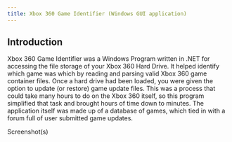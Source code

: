 ```yaml
---
title: Xbox 360 Game Identifier (Windows GUI application)
---
```


## Introduction
Xbox 360 Game Identifier was a Windows Program written in .NET for accessing the file storage of your Xbox 360 Hard Drive. It helped identify which game was which by reading and parsing valid Xbox 360 game container files. Once a hard drive had been loaded, you were given the option to update (or restore) game update files. This was a process that could take many hours to do on the Xbox 360 itself, so this program simplified that task and brought hours of time down to minutes. The application itself was made up of a database of games, which tied in with a forum full of user submitted game updates.
 
Screenshot(s)